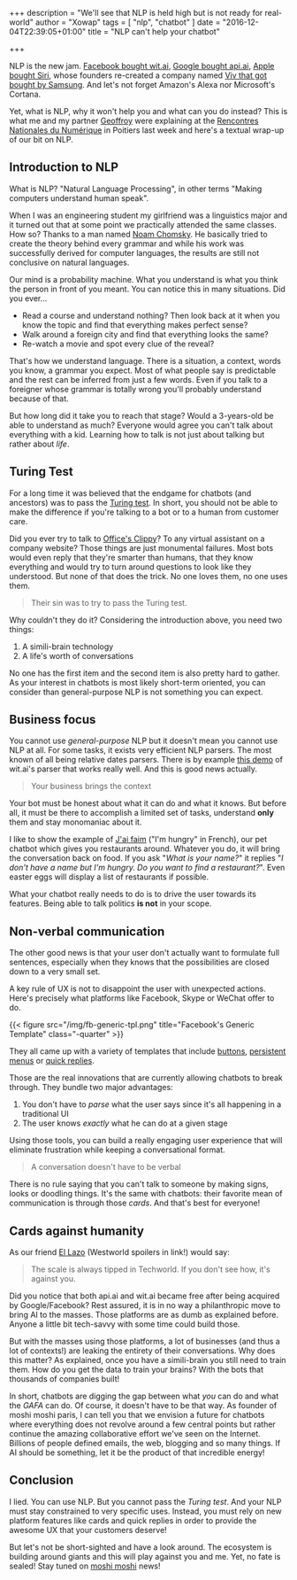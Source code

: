 +++
description = "We'll see that NLP is held high but is not ready for real-world"
author = "Xowap"
tags = [
    "nlp",
    "chatbot"
]
date = "2016-12-04T22:39:05+01:00"
title = "NLP can't help your chatbot"

+++

NLP is the new jam. [Facebook bought wit.ai](https://wit.ai/blog/2015/01/05/wit-ai-facebook),
[Google bought api.ai](https://api.ai/blog/2016/09/19/api-ai-joining-google/),
[Apple bought Siri](https://techcrunch.com/2010/04/28/apple-buys-virtual-personal-assistant-startup-siri/),
whose founders re-created a company named
[Viv that got bought by Samsung](https://news.samsung.com/global/samsung-to-acquire-viv-the-next-generation-artificial-intelligence-platform).
And let's not forget Amazon's Alexa nor Microsoft's Cortana.

Yet, what is NLP, why it won't help you and what can you do instead? This is what me and my partner
[Geoffroy](http://www.rencontres-numerique.fr/speaker/geoffroy-de-ribou/) were explaining at the
[Rencontres Nationales du Numérique](http://www.rencontres-numerique.fr/) in Poitiers last week and
here's a textual wrap-up of our bit on NLP.

## Introduction to NLP

What is NLP? "Natural Language Processing", in other terms "Making computers understand human
speak".

When I was an engineering student my girlfriend was a linguistics major and it turned out that at
some point we practically attended the same classes. How so? Thanks to a man named
[Noam Chomsky](https://en.wikipedia.org/wiki/Noam_Chomsky). He basically tried to create the theory
behind every grammar and while his work was successfully derived for computer languages, the results
are still not conclusive on natural languages.

Our mind is a probability machine. What you understand is what you think the person in front of you
meant. You can notice this in many situations. Did you ever...

- Read a course and understand nothing? Then look back at it when you know the topic
  and find that everything makes perfect sense?
- Walk around a foreign city and find that everything looks the same?
- Re-watch a movie and spot every clue of the reveal?

That's how we understand language. There is a situation, a context, words you know, a grammar you
expect. Most of what people say is predictable and the rest can be inferred from just a few words.
Even if you talk to a foreigner whose grammar is totally wrong you'll probably understand because of
that.

But how long did it take you to reach that stage? Would a 3-years-old be able to understand as much?
Everyone would agree you can't talk about everything with a kid. Learning how to talk is not just
about talking but rather about *life*.

## Turing Test

For a long time it was believed that the endgame for chatbots (and ancestors) was to pass the
[Turing test](https://en.wikipedia.org/wiki/Turing_test). In short, you should not be able to make
the difference if you're talking to a bot or to a human from customer care.

Did you ever try to talk to [Office's Clippy](https://en.wikipedia.org/wiki/Office_Assistant)? To
any virtual assistant on a company website? Those things are just monumental failures. Most bots
would even reply that they're smarter than humans, that they know everything and would try to turn
around questions to look like they understood. But none of that does the trick. No one loves them,
no one uses them.

> Their sin was to try to pass the Turing test.

Why couldn't they do it? Considering the introduction above, you need two things:

1. A simili-brain technology
2. A life's worth of conversations

No one has the first item and the second item is also pretty hard to gather. As your interest in
chatbots is most likely short-term oriented, you can consider than general-purpose NLP is not
something you can expect.

## Business focus

You cannot use *general-purpose* NLP but it doesn't mean you cannot use NLP at all. For some tasks,
it exists very efficient NLP parsers. The most known of all being relative dates parsers. There is
by example [this demo](https://duckling.wit.ai/) of wit.ai's parser that works really well. And this
is good news actually.

> Your business brings the context

Your bot must be honest about what it can do and what it knows. But before all, it must be there
to accomplish a limited set of tasks, understand **only** them and stay monomaniac about it.

I like to show the example of [J'ai faim](https://www.messenger.com/t/jaisuperfaim/) ("I'm hungry"
in French), our pet chatbot which gives you restaurants around. Whatever you do, it will bring
the conversation back on food. If you ask "*What is your name?*" it replies "*I don't have a name
but I'm hungry. Do you want to find a restaurant?*". Even easter eggs will display a list of
restaurants if possible.

What your chatbot really needs to do is to drive the user towards its features. Being able to talk
politics **is not** in your scope.

## Non-verbal communication

The other good news is that your user don't actually want to formulate full sentences, especially
when they knows that the possibilities are closed down to a very small set.

A key rule of UX is not to disappoint the user with unexpected actions. Here's precisely what
platforms like Facebook, Skype or WeChat offer to do.

{{< figure src="/img/fb-generic-tpl.png" title="Facebook's Generic Template" class="-quarter" >}}

They all came up with a variety of templates that include
[buttons](https://developers.facebook.com/docs/messenger-platform/send-api-reference/generic-template),
[persistent menus](https://developers.facebook.com/docs/messenger-platform/thread-settings/persistent-menu)
or [quick replies](https://developers.facebook.com/docs/messenger-platform/send-api-reference/quick-replies).

Those are the real innovations that are currently allowing chatbots to break through. They bundle
two major advantages:

1. You don't have to *parse* what the user says since it's all happening in a traditional UI
2. The user knows *exactly* what he can do at a given stage

Using those tools, you can build a really engaging user experience that will eliminate frustration
while keeping a conversational format.

> A conversation doesn't have to be verbal

There is no rule saying that you can't talk to someone by making signs, looks or doodling things.
It's the same with chatbots: their favorite mean of communication is through those *cards*. And
that's best for everyone!

## Cards against humanity

As our friend [El Lazo](http://westworld.wikia.com/wiki/Lawrence) (Westworld spoilers in link!)
would say:

> The scale is always tipped in Techworld. If you don't see how, it's against you.

Did you notice that both api.ai and wit.ai became free after being acquired by Google/Facebook? Rest
assured, it is in no way a philanthropic move to bring AI to the masses. Those platforms are as dumb
as explained before. Anyone a little bit tech-savvy with some time could build those.

But with the masses using those platforms, a lot of businesses (and thus a lot of contexts!) are
leaking the entirety of their conversations. Why does this matter? As explained, once you have a
simili-brain you still need to train them. How do you get the data to train your brains? With the
bots that thousands of companies built!

In short, chatbots are digging the gap between what *you* can do and what the *GAFA* can do. Of
course, it doesn't have to be that way. As founder of moshi moshi paris, I can tell you that we
envision a future for chatbots where everything does not revolve around a few central points but
rather continue the amazing collaborative effort we've seen on the Internet. Billions of people
defined emails, the web, blogging and so many things. If AI should be something, let it be the
product of that incredible energy!

## Conclusion

I lied. You can use NLP. But you cannot pass the *Turing test*. And your NLP must stay constrained
to very specific uses. Instead, you must rely on new platform features like cards and quick replies
in order to provide the awesome UX that your customers deserve!

But let's not be short-sighted and have a look around. The ecosystem is building around giants and
this will play against you and me. Yet, no fate is sealed! Stay tuned on
[moshi moshi](https://twitter.com/moshimoshiparis) news!
